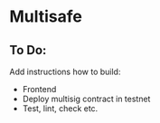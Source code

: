 # Multisafe

## To Do: 
Add instructions how to build:
- Frontend
- Deploy multisig contract in testnet
- Test, lint, check etc.
